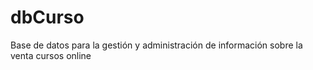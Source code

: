 # dbCurso
Base de datos para la gestión y administración de información sobre la venta cursos online
